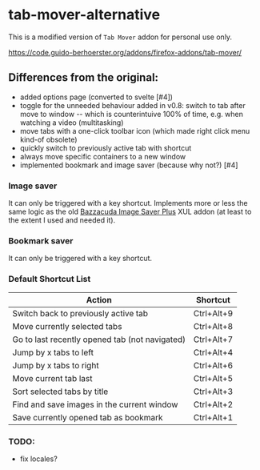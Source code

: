 # tab-mover-alternative

This is a modified version of `Tab Mover` addon for personal use only.

https://code.guido-berhoerster.org/addons/firefox-addons/tab-mover/


## Differences from the original:

- added options page (converted to svelte [#4])
- toggle for the unneeded behaviour added in v0.8: switch to tab after move to window -- which is counterintuive 100% of time, e.g. when watching a video (multitasking)
- move tabs with a one-click toolbar icon (which made right click menu kind-of obsolete)
- quickly switch to previously active tab with shortcut
- always move specific containers to a new window
- implemented bookmark and image saver (because why not?) [#4]


### Image saver

It can only be triggered with a key shortcut. Implements more or less the same logic as the old [Bazzacuda Image Saver Plus](http://konbu.crz.jp/) XUL addon (at least to the extent I used and needed it).


### Bookmark saver

It can only be triggered with a key shortcut.


### Default Shortcut List
Action | Shortcut
-------|----------
Switch back to previously active tab | Ctrl+Alt+9
Move currently selected tabs | Ctrl+Alt+8
Go to last recently opened tab (not navigated) | Ctrl+Alt+7
Jump by x tabs to left | Ctrl+Alt+4
Jump by x tabs to right | Ctrl+Alt+6
Move current tab last | Ctrl+Alt+5
Sort selected tabs by title | Ctrl+Alt+3
Find and save images in the current window | Ctrl+Alt+2
Save currently opened tab as bookmark | Ctrl+Alt+1

### TODO:
- fix locales?